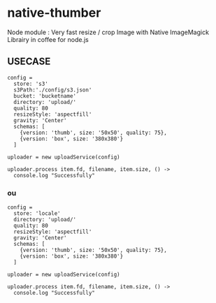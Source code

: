# native-thumber
Node module : Very fast resize / crop Image with Native ImageMagick
Librairy in coffee for node.js

## USECASE

```
config =
  store: 's3'
  s3Path:'./config/s3.json'
  bucket: 'bucketname'
  directory: 'upload/'
  quality: 80
  resizeStyle: 'aspectfill'
  gravity: 'Center'
  schemas: [
    {version: 'thumb', size: '50x50', quality: 75},
    {version: 'box', size: '380x380'}
  ]

uploader = new uploadService(config)

uploader.process item.fd, filename, item.size, () ->
  console.log "Successfully"
```

### ou

```
config =
  store: 'locale'
  directory: 'upload/'
  quality: 80
  resizeStyle: 'aspectfill'
  gravity: 'Center'
  schemas: [
    {version: 'thumb', size: '50x50', quality: 75},
    {version: 'box', size: '380x380'}
  ]

uploader = new uploadService(config)

uploader.process item.fd, filename, item.size, () ->
  console.log "Successfully"
```
